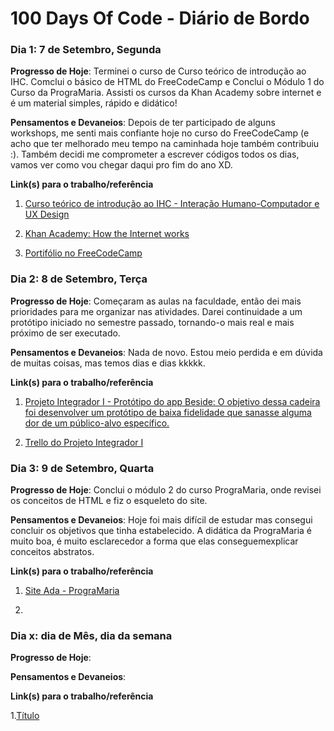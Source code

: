 # 100 Days Of Code - Diário de Bordo

### Dia 1: 7 de Setembro, Segunda

**Progresso de Hoje**: Terminei o curso de Curso teórico de introdução ao IHC. Comclui o básico de HTML do FreeCodeCamp e Conclui o Módulo 1 do Curso da PrograMaria. Assisti os cursos da Khan Academy sobre internet e é um material simples, rápido e didático! 

**Pensamentos e Devaneios**: Depois de ter participado de alguns workshops, me senti mais confiante hoje no curso do FreeCodeCamp (e acho que ter melhorado meu tempo na caminhada hoje também contribuiu :). Também decidi me comprometer a escrever códigos todos os dias, vamos ver como vou chegar daqui pro fim do ano XD. 

**Link(s) para o trabalho/referência**

1. [Curso teórico de introdução ao IHC - Interação Humano-Computador e UX Design](https://www.udemy.com/course/interacao-humano-computador-e-ux-design/learn/lecture/21829600#overview)

2. [Khan Academy: How the Internet works](https://www.khanacademy.org/computing/code-org/computers-and-the-internet#internet-works)

3. [Portifólio no FreeCodeCamp](https://www.freecodecamp.org/garrrcia)


### Dia 2: 8 de Setembro, Terça

**Progresso de Hoje**: Começaram as aulas na faculdade, então dei mais prioridades para me organizar nas atividades. Darei continuidade a um protótipo iniciado no semestre passado, tornando-o mais real e mais próximo de ser executado.

**Pensamentos e Devaneios**: Nada de novo. Estou meio perdida e em dúvida de muitas coisas, mas temos dias e dias kkkkk.

**Link(s) para o trabalho/referência**

1. [Projeto Integrador I - Protótipo do app Beside: O objetivo dessa cadeira foi desenvolver um protótipo de baixa fidelidade que sanasse alguma dor de um público-alvo específico.](https://www.figma.com/proto/v4sm4t1LVPndg8lXkuwBp3/PI-Final?scaling=scale-down&node-id=1%3A13)

2. [Trello do Projeto Integrador I ](https://trello.com/besideaolado)


### Dia 3: 9 de Setembro, Quarta

**Progresso de Hoje**: Conclui o módulo 2 do curso PrograMaria, onde revisei os conceitos de HTML e fiz o esqueleto do site. 

**Pensamentos e Devaneios**: Hoje foi mais difícil de estudar mas consegui concluir os objetivos que tinha estabelecido. A didática da PrograMaria é muito boa, é muito esclarecedor a forma que elas conseguemexplicar conceitos abstratos.

**Link(s) para o trabalho/referência**

1. [Site Ada - PrograMaria](https://siteada.garrrcia.repl.co/)

2. []()


### Dia x: dia de Mês, dia da semana

**Progresso de Hoje**: 

**Pensamentos e Devaneios**:

**Link(s) para o trabalho/referência**

1.[Título](Link)
